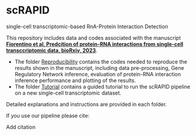 # scRAPID
single-cell transcriptomic-based RnA-Protein Interaction Detection

This repository includes data and codes associated with the manuscript [**Fiorentino et al, Predcition of protein-RNA interactions from single-cell transccriptomic data, bioRxiv, 2023**](addurl). 

* The folder [Reproducibility](/Reproducibility/) contains the codes needed to reproduce the results shown in the manuscript, including data pre-processing, Gene Regulatory Network inference, evaluation of protein-RNA interaction inference performance and plotting of the results.
* The folder [Tutorial](/Tutorial/) contains a guided tutorial to run the scRAPID pipeline on a new single-cell transcriptomic dataset.

Detailed explanations and instructions are provided in each folder.

If you use our pipeline please cite:

Add citation
